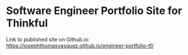 # Software Engineer Portfolio Site for Thinkful

Link to published site on Github.io: https://josephthomasvasquez.github.io/engineer-portfolio-tf/
